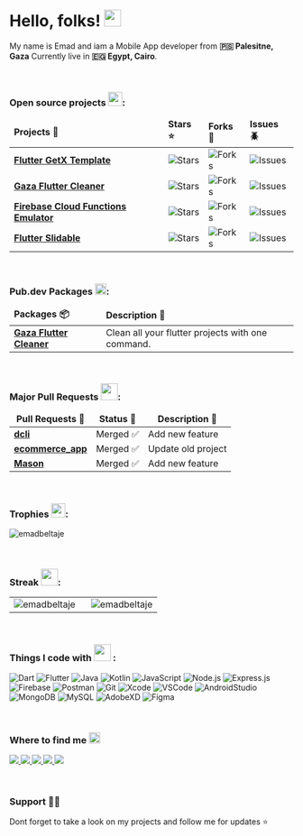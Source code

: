# Hello, folks! <img src="https://raw.githubusercontent.com/MartinHeinz/MartinHeinz/master/wave.gif" width="30px" height="30px" />
<p>My name is Emad and iam a Mobile App developer from <b>🇵🇸 Palesitne, Gaza</b> Currently live in <b>🇪🇬 Egypt, Cairo</b>.<p/>


<!--
<p align="left">
  <img src="https://img.shields.io/github/followers/EmadBeltaje?color=1f222e&label=Followers&style=social" alt="EmadBeltaje" /> &nbsp;
  <img src="https://komarev.com/ghpvc/?username=emadbeltaje&label=Profile%20views&color=0e75b6&style=flat" alt="emadbeltaje" />
</p>
-->


<br/>
<h3>Open source projects <img src="https://emoji.discadia.com/emojis/bdc677ee-ce38-4c9d-bb50-cda8ca0d6775.GIF" width="25"/>:</h3>
<table>
  <thead align="left">
    <tr border: none;>
      <td><b>Projects 🎁</b></td>
      <td><b>Stars ⭐</b></td>
      <td><b>Forks 🔗</b></td>
      <td><b>Issues 🪲</b></td>
    </tr>
  </thead>
  <tbody>
    <tr>
      <td><a href="https://github.com/EmadBeltaje/flutter_getx_template"><b>Flutter GetX Template</b></a></td>
      <td><img alt="Stars" src="https://img.shields.io/github/stars/EmadBeltaje/flutter_getx_template?style=flat-square&labelColor=343b41"/></td>
      <td><img alt="Forks" src="https://img.shields.io/github/forks/EmadBeltaje/flutter_getx_template?style=flat-square&labelColor=343b41"/></td>
      <td><img alt="Issues" src="https://img.shields.io/github/issues/EmadBeltaje/flutter_getx_template?style=flat-square&labelColor=343b41"/></td>
    </tr>
    <tr>
      <td><a href="https://github.com/EmadBeltaje/gaza_flutter_cleaner"><b>Gaza Flutter Cleaner</b></a></td>
      <td><img alt="Stars" src="https://img.shields.io/github/stars/EmadBeltaje/gaza_flutter_cleaner?style=flat-square&labelColor=343b41"/></td>
      <td><img alt="Forks" src="https://img.shields.io/github/forks/EmadBeltaje/gaza_flutter_cleaner?style=flat-square&labelColor=343b41"/></td>
      <td><img alt="Issues" src="https://img.shields.io/github/issues/EmadBeltaje/gaza_flutter_cleaner?style=flat-square&labelColor=343b41"/></td>
    </tr>
    <tr>
      <td><a href="https://github.com/EmadBeltaje/firebase_cloud_functions_emulator"><b>Firebase Cloud Functions Emulator</b></a></td>
      <td><img alt="Stars" src="https://img.shields.io/github/stars/EmadBeltaje/firebase_cloud_functions_emulator?style=flat-square&labelColor=343b41"/></td>
      <td><img alt="Forks" src="https://img.shields.io/github/forks/EmadBeltaje/firebase_cloud_functions_emulator?style=flat-square&labelColor=343b41"/></td>
      <td><img alt="Issues" src="https://img.shields.io/github/issues/EmadBeltaje/firebase_cloud_functions_emulator?style=flat-square&labelColor=343b41"/></td>
    </tr>
    <tr>
      <td><a href="https://github.com/EmadBeltaje/flutter_slidable"><b>Flutter Slidable</b></a></td>
      <td><img alt="Stars" src="https://img.shields.io/github/stars/EmadBeltaje/flutter_slidable?style=flat-square&labelColor=343b41"/></td>
      <td><img alt="Forks" src="https://img.shields.io/github/forks/EmadBeltaje/flutter_slidable?style=flat-square&labelColor=343b41"/></td>
      <td><img alt="Issues" src="https://img.shields.io/github/issues/EmadBeltaje/flutter_slidable?style=flat-square&labelColor=343b41"/></td>
    </tr>
  </tbody>
</table>


<br/>
<h3>Pub.dev Packages <img src="https://emoji.discadia.com/emojis/7f2cd72f-c281-45ea-a4b3-3b98e439c1b8.GIF" width="20" />:</h3>
<table>
  <thead align="left">
    <tr border: none;>
      <td><b>Packages 📦</b></td>
      <td><b>Description 📙</b></td>
    </tr>
  </thead>
  <tbody>
    <tr>
      <td><a href="https://pub.dev/packages/gaza_flutter_cleaner"><b>Gaza Flutter Cleaner</b></a></td>
      <td>Clean all your flutter projects with one command.</td>
    </tr>
  </tbody>
</table> 


<br/>
<h3>Major Pull Requests <img src="https://emoji.discadia.com/emojis/5590e764-0723-4878-b5e7-e82a600fd435.gif" width="30"/>:</h3>
<table>
  <thead align="center">
    <tr>
      <td><b>Pull Requests 🔀</b></td>
      <td><b>Status 🚦</b></td>
      <td><b>Description 📝</b></td>
    </tr>
  </thead>
  <tbody>
    <tr>
      <td><a href="https://github.com/onepub-dev/dcli/pull/249"><b>dcli</b></a></td>
      <td style="text-align: center;">Merged ✅</td>
      <td>Add new feature</td>
    </tr>
    <tr>
      <td><a href="https://github.com/AbdQader/flutter_ecommerce_app/pull/1"><b>ecommerce_app</b></a></td>
      <td>Merged ✅</td>
      <td>Update old project</td>
    </tr>
    <tr>
      <td><a href="https://github.com/felangel/mason/pull/1391"><b>Mason</b></a></td>
      <td>Merged ✅</td>
      <td>Add new feature</td>
    </tr>
  </tbody>
</table> 


<br/>
<h3>Trophies <img src="https://emoji.discadia.com/emojis/e6c0ee26-1d9d-4fbe-9273-e93c21a21569.gif" width="25"/>:</h3>
<p align="left">
  <picture>
    <source media="(prefers-color-scheme: dark)" srcset="https://github-profile-trophy.vercel.app/?username=emadbeltaje&theme=onedark&margin-h=15&margin-w=15&column=4">
    <img src="https://github-profile-trophy.vercel.app/?username=emadbeltaje&margin-w=15&margin-h=15&column=4" alt="emadbeltaje" />
  </picture>
</p>


<br/>
<h3>Streak <img src="https://emoji.discadia.com/emojis/41f99f7a-5727-4d0e-a211-4380030d5b55.GIF" width="30"/>:</h3>
<table border="0" style="border: none"><tr style="border: none"><td style="border: none"><picture style="border: none"><source media="(prefers-color-scheme: dark)" srcset="https://github-readme-stats.vercel.app/api?username=emadbeltaje&show_icons=true&locale=en&theme=dark"><img src="https://github-readme-stats.vercel.app/api?username=emadbeltaje&show_icons=true&locale=en" alt="emadbeltaje" /></picture></td><td style="padding-left: 20px;"><picture><source media="(prefers-color-scheme: dark)" srcset="https://github-readme-streak-stats.herokuapp.com/?user=emadbeltaje&theme=dark"><img src="https://github-readme-streak-stats.herokuapp.com/?user=emadbeltaje&" alt="emadbeltaje" /></picture></td></tr></table>


<br/>
<h3>Things I code with <img src="https://emoji.discadia.com/emojis/PusheenCompute.gif" width="30"/> :</h3>
<p align="left">
  <img alt="Dart" src="https://img.shields.io/badge/-Dart-0175C2?style=for-the-badge&logo=dart&logoColor=white" />
<img alt="Flutter" src="https://img.shields.io/badge/-Flutter-02569B?style=for-the-badge&logo=flutter&logoColor=white" />
<img alt="Java" src="https://img.shields.io/badge/java-%23ED8B00.svg?style=for-the-badge&logo=openjdk&logoColor=white" />
<img alt="Kotlin" src="https://img.shields.io/badge/-Kotlin-0095D5?style=for-the-badge&logo=kotlin&logoColor=white" />
<img alt="JavaScript" src="https://img.shields.io/badge/-JavaScript-F7DF1E?style=for-the-badge&logo=javascript&logoColor=black" />
<img alt="Node.js" src="https://img.shields.io/badge/-Node.js-43853D?style=for-the-badge&logo=node-dot-js&logoColor=white" />
<img alt="Express.js" src="https://img.shields.io/badge/Express.js-%23404d59.svg?style=for-the-badge" />
<img alt="Firebase" src="https://img.shields.io/badge/firebase-%23039BE5.svg?style=for-the-badge&logo=firebase" />
<img alt="Postman" src="https://img.shields.io/badge/Postman-FF6C37?style=for-the-badge&logo=postman&logoColor=white" />
<img alt="Git" src="https://img.shields.io/badge/Git-F05032?style=for-the-badge&logo=git&logoColor=white" />
<img alt="Xcode" src="https://img.shields.io/badge/Xcode-1575F9?style=for-the-badge&logo=xcode&logoColor=white" />
<img alt="VSCode" src="https://img.shields.io/badge/Visual_Studio_Code-007ACC?style=for-the-badge&logo=visual-studio-code&logoColor=white" />
<img alt="AndroidStudio" src="https://img.shields.io/badge/Android_Studio-3DDC84?style=for-the-badge&logo=android-studio&logoColor=white" />
<img alt="MongoDB" src="https://img.shields.io/badge/MongoDB-%234ea94b.svg?style=for-the-badge&logo=mongodb&logoColor=white" />
<img alt="MySQL" src="https://img.shields.io/badge/mysql-%2300f.svg?style=for-the-badge&logo=mysql&logoColor=white" />
<img alt="AdobeXD" src="https://img.shields.io/badge/Adobe_XD-FF26BE?style=for-the-badge&logo=adobe-xd&logoColor=white" />
<img alt="Figma" src="https://img.shields.io/badge/Figma-F24E1E?style=for-the-badge&logo=figma&logoColor=white" />
</p>


<br/>
<h3>Where to find me <img src="https://emoji.discadia.com/emojis/ad11a247-18c5-4e97-bf6c-cdfc85b7ca0d.GIF" width="20"/></h3>
<p align="left">
<a href="mailto:emadbeltaje@gmail.com" target="_blank">
    <img src="https://img.shields.io/badge/Gmail-D14836?style=for-the-badge&logo=gmail&logoColor=white" />
  </a>
  <a href="https://wa.me/201112922252" target="_blank">
    <img src="https://img.shields.io/badge/WhatsApp-25D366?style=for-the-badge&logo=whatsapp&logoColor=white" />
  </a>
   <a href="https://facebook.com/EmadBeltaje" target="_blank">
    <img src="https://img.shields.io/badge/Facebook-1877F2?style=for-the-badge&logo=facebook&logoColor=white" />
  </a>
  <a href="https://t.me/EmadBeltaje" target="_blank">
    <img src="https://img.shields.io/badge/Telegram-2CA5E0?style=for-the-badge&logo=telegram&logoColor=white" />
  </a>
  <a href="https://discord.com/users/EmadBeltaje#6115" target="_blank">
    <img src="https://img.shields.io/badge/Discord-7289DA?style=for-the-badge&logo=discord&logoColor=white" />
  </a>
</p>

<br/>
<h3>Support 👏🏻</h3>
<p>Dont forget to take a look on my projects and follow me for updates ⭐️</p>
